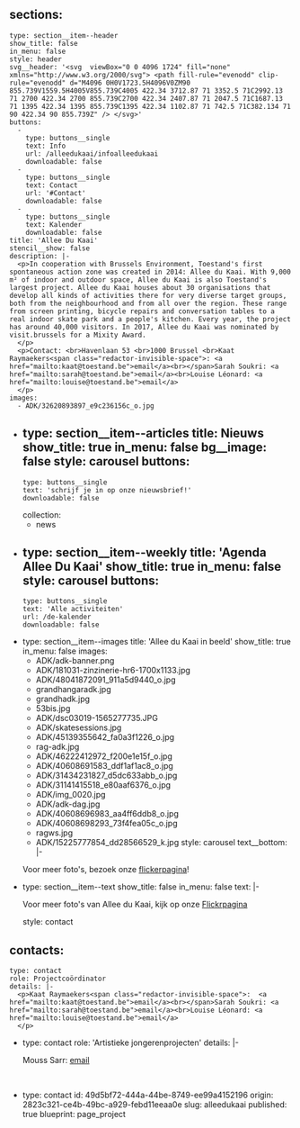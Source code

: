 sections:
  -
    type: section__item--header
    show_title: false
    in_menu: false
    style: header
    svg__header: '<svg  viewBox="0 0 4096 1724" fill="none" xmlns="http://www.w3.org/2000/svg"> <path fill-rule="evenodd" clip-rule="evenodd" d="M4096 0H0V1723.5H4096V0ZM90 855.739V1559.5H4005V855.739C4005 422.34 3712.87 71 3352.5 71C2992.13 71 2700 422.34 2700 855.739C2700 422.34 2407.87 71 2047.5 71C1687.13 71 1395 422.34 1395 855.739C1395 422.34 1102.87 71 742.5 71C382.134 71 90 422.34 90 855.739Z" /> </svg>'
    buttons:
      -
        type: buttons__single
        text: Info
        url: /alleedukaai/infoalleedukaai
        downloadable: false
      -
        type: buttons__single
        text: Contact
        url: '#Contact'
        downloadable: false
      -
        type: buttons__single
        text: Kalender
        downloadable: false
    title: 'Allee Du Kaai'
    stencil__show: false
    description: |-
      <p>In cooperation with Brussels Environment, Toestand's first spontaneous action zone was created in 2014: Allee du Kaai. With 9,000 m² of indoor and outdoor space, Allee du Kaai is also Toestand's largest project. Allee du Kaai houses about 30 organisations that develop all kinds of activities there for very diverse target groups, both from the neighbourhood and from all over the region. These range from screen printing, bicycle repairs and conversation tables to a real indoor skate park and a people's kitchen. Every year, the project has around 40,000 visitors. In 2017, Allee du Kaai was nominated by visit.brussels for a Mixity Award.
      </p>
      <p>Contact: <br>Havenlaan 53 <br>1000 Brussel <br>Kaat Raymaekers<span class="redactor-invisible-space">: <a href="mailto:kaat@toestand.be">email</a><br></span>Sarah Soukri: <a href="mailto:sarah@toestand.be">email</a><br>Louise Léonard: <a href="mailto:louise@toestand.be">email</a>
      </p>
    images:
      - ADK/32620893897_e9c236156c_o.jpg
  -
    type: section__item--articles
    title: Nieuws
    show_title: true
    in_menu: false
    bg__image: false
    style: carousel
    buttons:
      -
        type: buttons__single
        text: 'schrijf je in op onze nieuwsbrief!'
        downloadable: false
    collection:
      - news
  -
    type: section__item--weekly
    title: 'Agenda Allee Du Kaai'
    show_title: true
    in_menu: false
    style: carousel
    buttons:
      -
        type: buttons__single
        text: 'Alle activiteiten'
        url: /de-kalender
        downloadable: false
  -
    type: section__item--images
    title: 'Allee du Kaai in beeld'
    show_title: true
    in_menu: false
    images:
      - ADK/adk-banner.png
      - ADK/181031-zinzinerie-hr6-1700x1133.jpg
      - ADK/48041872091_911a5d9440_o.jpg
      - grandhangaradk.jpg
      - grandhadk.jpg
      - 53bis.jpg
      - ADK/dsc03019-1565277735.JPG
      - ADK/skatesessions.jpg
      - ADK/45139355642_fa0a3f1226_o.jpg
      - rag-adk.jpg
      - ADK/46222412972_f200e1e15f_o.jpg
      - ADK/40608691583_ddf1af1ac8_o.jpg
      - ADK/31434231827_d5dc633abb_o.jpg
      - ADK/31141415518_e80aaf6376_o.jpg
      - ADK/img_0020.jpg
      - ADK/adk-dag.jpg
      - ADK/40608696983_aa4ff6ddb8_o.jpg
      - ADK/40608698293_73f4fea05c_o.jpg
      - ragws.jpg
      - ADK/15225777854_dd28566529_k.jpg
    style: carousel
    text__bottom: |-
      <p>Voor meer foto's, bezoek onze <a href="https://www.flickr.com/photos/alleedukaai/">flickerpagina</a>!
      </p>
  -
    type: section__item--text
    show_title: false
    in_menu: false
    text: |-
      <p>Voor meer foto's van Allee du Kaai, kijk op onze <a href="https://www.flickr.com/photos/alleedukaai/" target="_blank">Flickrpagina</a>
      </p>
    style: contact
contacts:
  -
    type: contact
    role: Projectcoördinator
    details: |-
      <p>Kaat Raymaekers<span class="redactor-invisible-space">:  <a href="mailto:kaat@toestand.be">email</a><br></span>Sarah Soukri: <a href="mailto:sarah@toestand.be">email</a><br>Louise Léonard: <a href="mailto:louise@toestand.be">email</a>
      </p>
  -
    type: contact
    role: 'Artistieke jongerenprojecten'
    details: |-
      <p>Mouss Sarr: <a href="mailto:mouss@toestand.be">email</a><br>
      </p>
      <p><br>
      </p>
  -
    type: contact
id: 49d5bf72-444a-44be-8749-ee99a4152196
origin: 2823c321-ce4b-49bc-a929-febd11eeaa0e
slug: alleedukaai
published: true
blueprint: page_project

